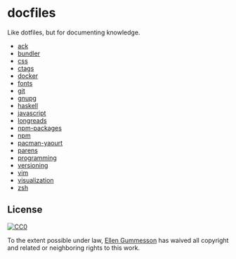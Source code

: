 # docfiles

Like dotfiles, but for documenting knowledge.

- [ack](ack.md)
- [bundler](bundler.md)
- [css](css.md)
- [ctags](ctags.md)
- [docker](docker.md)
- [fonts](fonts.md)
- [git](git.md)
- [gnupg](gnupg.md)
- [haskell](haskell.md)
- [javascript](javascript.md)
- [longreads](longreads.md)
- [npm-packages](npm-packages.md)
- [npm](npm.md)
- [pacman-yaourt](pacman-yaourt.md)
- [parens](parens.md)
- [programming](programming.md)
- [versioning](versioning.md)
- [vim](vim.md)
- [visualization](visualization.md)
- [zsh](zsh.md)

## License

[![CC0](http://i.creativecommons.org/p/zero/1.0/88x31.png)](http://creativecommons.org/publicdomain/zero/1.0/)

To the extent possible under law, [Ellen
Gummesson](http://www.ellengummesson.com) has waived all copyright and related
or neighboring rights to this work.
